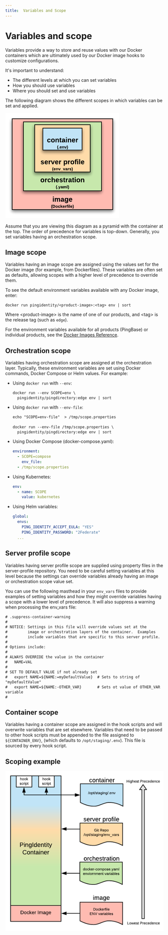 ```yaml
---
title:  Variables and Scope
---
```

# Variables and scope

Variables provide a way to store and reuse values with our Docker containers which are ultimately used by our Docker image hooks to customize configurations.

It's important to understand:

* The different levels at which you can set variables
* How you should use variables
* Where you should set and use variables

The following diagram shows the different scopes in which variables can be set and applied.

![Variable Scoping](../images/variableScoping-1.png)

Assume that you are viewing this diagram as a pyramid with the container at the top. The order of precedence for variables is top-down. Generally, you set variables having an orchestration scope.
## Image scope

Variables having an image scope are assigned using the values set for the Docker image (for example, from Dockerfiles). These variables are often set as defaults, allowing scopes with a higher level of precedence to override them.

To see the default environment variables available with any Docker image, enter:

  ```shell
  docker run pingidentity/<product-image>:<tag> env | sort
  ```

  Where &lt;product-image&gt; is the name of one of our products, and &lt;tag&gt; is the release tag (such as `edge`).

For the environment variables available for all products (PingBase) or individual products, see the [Docker Images Reference](../docker-images/dockerImagesRef.md).

## Orchestration scope

Variables having orchestration scope are assigned at the orchestration layer. Typically, these environment variables are set using Docker commands, Docker Compose or Helm values. For example:

* Using `docker run` with `--env`:

    ```shell
    docker run --env SCOPE=env \
      pingidentity/pingdirectory:edge env | sort
    ```

* Using `docker run` with `--env-file`:

    ```shell
    echo "SCOPE=env-file"  > /tmp/scope.properties

    docker run --env-file /tmp/scope.properties \
      pingidentity/pingdirectory:edge env | sort
    ```

* Using Docker Compose (docker-compose.yaml):

    ```yaml
    environment:
      - SCOPE=compose
        env_file:
      - /tmp/scope.properties
    ```

* Using Kubernetes:

    ```yaml
    env:
      - name: SCOPE
        value: kubernetes
    ```

* Using Helm variables:

    ```yaml
    global:
      envs:
        PING_IDENTITY_ACCEPT_EULA: "YES"
        PING_IDENTITY_PASSWORD: "2Federate"
      ...
    ```

## Server profile scope

Variables having server profile scope are supplied using property files in the server-profile repository.  You need to be careful setting variables at this level because the settings can override variables already having an image or orchestration scope value set.

You can use the following masthead in your `env_vars` files to provide examples of setting variables and how they might override variables having a scope with a lower level of precedence. It will also suppress a warning when processing the env_vars file:

  ```text
  # .suppress-container-warning
  #
  # NOTICE: Settings in this file will override values set at the
  #         image or orchestration layers of the container.  Examples
  #         include variables that are specific to this server profile.
  #
  # Options include:
  #
  # ALWAYS OVERRIDE the value in the container
  #   NAME=VAL
  #
  # SET TO DEFAULT VALUE if not already set
  #   export NAME=${NAME:=myDefaultValue}  # Sets to string of "myDefaultValue"
  #   export NAME=${NAME:-OTHER_VAR}       # Sets ot value of OTHER_VAR variable
  #
  ```

## Container scope

Variables having a container scope are assigned in the hook scripts and will overwrite variables that are set elsewhere. Variables that need to be passed to other hook scripts must be appended to the file assigned to `${CONTAINER_ENV}`, (which defaults to `/opt/staging/.env`). This file is sourced by every hook script.

## Scoping example

![Variable Scoping](../images/variableScoping-2.png)
